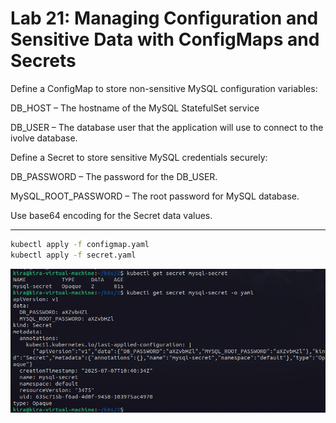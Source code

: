 # Lab 21: Managing Configuration and Sensitive Data with ConfigMaps and Secrets
Define a ConfigMap to store non-sensitive MySQL configuration variables:

DB_HOST – The hostname of the MySQL StatefulSet service

DB_USER – The database user that the application will use to connect to the ivolve database.

Define a Secret to store sensitive MySQL credentials securely:

DB_PASSWORD – The password for the DB_USER.

MySQL_ROOT_PASSWORD – The root password for MySQL database.

Use base64 encoding for the Secret data values.

---

```bash
kubectl apply -f configmap.yaml
kubectl apply -f secret.yaml
```

![configmap](../images/21.png)
